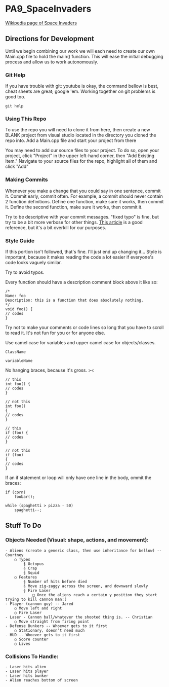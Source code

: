 # PA9_SpaceInvaders
[Wikipedia page of Space Invaders](https://en.wikipedia.org/wiki/Space_Invaders)
## Directions for Development
Until we begin combining our work we will each need to create our own Main.cpp file to hold the main() function.
This will ease the initial debugging process and allow us to work autonomously.

### Git Help
If you have trouble with git: youtube is okay, the command bellow is best, cheat sheets are great; google 'em.
Working together on git problems is good too.
```
git help
```

### Using This Repo
To use the repo you will need to clone it from here, then create a new BLANK project from visual studio located in
the directory you cloned the repo into. Add a Main.cpp file and start your project from there

You may need to add our source files to your project. To do so, open your project, click "Project" in the upper left-hand
corner, then "Add Existing Item." Navigate to your source files for the repo, highlight all of them and click "Add"

### Making Commits
Whenever you make a change that you could say in one sentence, commit it. Commit early, commit often.
For example, a commit should never contain 2 function definitions. Define one function, make sure it works,
then commit it. Define the second function, make sure it works, then commit it.

Try to be descriptive with your commit messages. "fixed typo" is fine, but try to be a bit more verbose for other
things. [This article](https://chris.beams.io/posts/git-commit/) is a good reference, but it's a bit overkill for our purposes.

### Style Guide
If this portion isn't followed, that's fine. I'll just end up changing it...
Style is important, because it makes reading the code a lot easier if everyone's code looks vaguely similar.

Try to avoid typos.

Every function should have a description comment block above it like so:
```
/*
Name: foo
Description: this is a function that does absolutely nothing.
*/
void foo() {
// codes
}
```
Try not to make your comments or code lines so long that you have to scroll to read it. It's not fun for you or for anyone else.

Use camel case for variables and upper camel case for objects/classes.
```
ClassName

variableName
```

No hanging braces, because it's gross. ><
```
// this
int foo() {
// codes
}

// not this
int foo()
{
// codes
}

// this
if (foo) {
// codes
}

// not this 
if (foo) 
{
// codes
}
```

If an if statement or loop will only have one line in the body, ommit the braces:
```
if (corn)
	foobar();
	
while (spaghetti > pizza - 50)
	spaghetti--;
```

## Stuff To Do
### Objects Needed (Visual: shape, actions, and movement):
	- Aliens (create a generic class, then use inheritance for bellow) -- Courtney
		○ Types
			§ Octopus
			§ Crap
			§ Squid
		○ Features
			§ Number of hits before died
			§ Move zig-zaggy across the screen, and downward slowly
			§ Fire Laser
				□ Once the aliens reach a certain y position they start trying to kill cannon man:(
	- Player (cannon guy) -- Jared
		○ Move left and right
		○ Fire Laser
	- Laser - Cannon ball/whatever the shooted thing is. -- Christian
		○ Move straight from firing point
	- Defense Bunkers -- Whoever gets to it first
		○ Stationary, doesn’t need much
	- HUD -- Whoever gets to it first
		○ Score counter
		○ Lives

### Collisions To Handle:
	- Laser hits alien
	- Laser hits player
	- Laser hits bunker
	- Alien reaches bottom of screen

